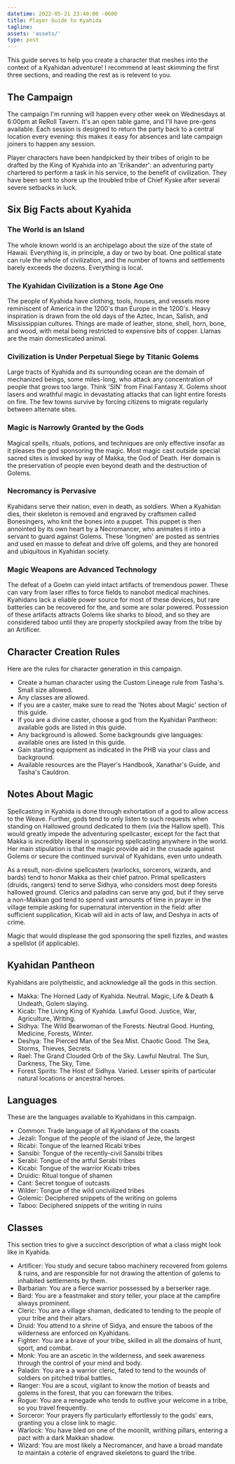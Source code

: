 ```yaml
---
datetime: 2022-05-21 23:40:00 -0600
title: Player Guide to Kyahida
tagline: 
assets: 'assets/'
type: post
---
```


This guide serves to help you create a character that meshes into the context of a Kyahidan adventure! I recommend at least skimming the first three sections, and reading the rest as is relevent to you.

## The Campaign

The campaign I'm running will happen every other week on Wednesdays at 6:00pm at ReRoll Tavern. It's an open table game, and I'll have pre-gens available. Each session is designed to return the party back to a central location every evening: this makes it easy for absences and late campaign joiners to happen any session.

Player characters have been handpicked by their tribes of origin to be drafted by the King of Kyahida into an 'Erikander': an adventuring party chartered to perform a task in his service, to the benefit of civilization. They have been sent to shore up the troubled tribe of Chief Kyske after several severe setbacks in luck.

## Six Big Facts about Kyahida

### The World is an Island

The whole known world is an archipelago about the size of the state of Hawaii. Everything is, in principle, a day or two by boat. One political state can rule the whole of civilization, and the number of towns and settlements barely exceeds the dozens. Everything is local.

### The Kyahidan Civilization is a Stone Age One

The people of Kyahida have clothing, tools, houses, and vessels more reminiscent of America in the 1200's than Europe in the 1200's. Heavy inspiration is drawn from the old days of the Aztec, Incan, Salish, and Mississippian cultures. Things are made of leather, stone, shell, horn, bone, and wood, with metal being restricted to expensive bits of copper. Llamas are the main domesticated animal.

### Civilization is Under Perpetual Siege by Titanic Golems

Large tracts of Kyahida and its surrounding ocean are the domain of mechanized beings, some miles-long, who attack any concentration of people that grows too large. Think 'SIN' from Final Fantasy X. Golems shoot lasers and wrathful magic in devastating attacks that can light entire forests on fire. The few towns survive by forcing citizens to migrate regularly between alternate sites.

### Magic is Narrowly Granted by the Gods

Magical spells, rituals, potions, and techniques are only effective insofar as it pleases the god sponsoring the magic. Most magic cast outside special sacred sites is invoked by way of Makka, the God of Death. Her domain is the preservation of people even beyond death and the destruction of Golems.

### Necromancy is Pervasive

Kyahidans serve their nation, even in death, as soldiers. When a Kyahidan dies, their skeleton is removed and engraved by craftsmen called Bonesingers, who knit the bones into a puppet. This puppet is then annointed by its own heart by a Necromancer, who animates it into a servant to guard against Golems. These 'longmen' are posted as sentries and used en masse to defeat and drive off golems, and they are honored and ubiquitous in Kyahidan society.

### Magic Weapons are Advanced Technology

The defeat of a Goelm can yield intact artifacts of tremendous power. These can vary from laser rifles to force fields to nanobot medical machines. Kyahidans lack a eliable power source for most of these devices, but rare batteries can be recovered for the, and some are solar powered. Possession of these artifacts attracts Golems like sharks to blood, and so they are considered taboo until they are properly stockpiled away from the tribe by an Artificer.

## Character Creation Rules

Here are the rules for character generation in this campaign.

- Create a human character using the Custom Lineage rule from Tasha's. Small size allowed.
- Any classes are allowed.
- If you are a caster, make sure to read the 'Notes about Magic' section of this guide.
- If you are a divine caster, choose a god from the Kyahidan Pantheon: available gods are listed in this guide.
- Any background is allowed. Some backgrounds give languages: available ones are listed in this guide.
- Gain starting equipment as indicated in the PHB via your class and background.
- Available resources are the Player's Handbook, Xanathar's Guide, and Tasha's Cauldron.

## Notes About Magic

Spellcasting in Kyahida is done through exhortation of a god to allow access to the Weave. Further, gods tend to only listen to such requests when standing on Hallowed ground dedicated to them (via the Hallow spell). This would greatly impede the adventuring spellcaster, except for the fact that Makka is incredibly liberal in sponsoring spellcasting anywhere in the world. Her main stipulation is that the magic provide aid in the crusade against Golems or secure the continued survival of Kyahidans, even unto undeath.

As a result, non-divine spellcasters (warlocks, sorcerors, wizards, and bards) tend to honor Makka as their chief patron. Primal spellcasters (druids, rangers) tend to serve Sidhya, who considers most deep forests hallowed ground. Clerics and paladins can serve any god, but if they serve a non-Makkan god tend to spend vast amounts of time in prayer in the village temple asking for supernatural intervention in the field: after sufficient supplication, Kicab will aid in acts of law, and Deshya in acts of crime.

Magic that would displease the god sponsoring the spell fizzles, and wastes a spellslot (if applicable).

## Kyahidan Pantheon

Kyahidans are polytheistic, and acknowledge all the gods in this section. 

- Makka: The Horned Lady of Kyahida. Neutral. Magic, Life & Death & Undeath, Golem slaying.
- Kicab: The Living King of Kyahida. Lawful Good. Justice, War, Agriculture, Writing.
- Sidhya: The Wild Bearwoman of the Forests. Neutral Good. Hunting, Medicine, Forests, Winter.
- Deshya: The Pierced Man of the Sea Mist. Chaotic Good. The Sea, Storms, Thieves, Secrets.
- Rael: The Grand Clouded Orb of the Sky. Lawful Neutral. The Sun, Darkness, The Sky, Time.
- Forest Spirits: The Host of Sidhya. Varied. Lesser spirits of particular natural locations or ancestral heroes.

## Languages

These are the languages available to Kyahidans in this campaign.

- Common: Trade language of all Kyahidans of the coasts
- Jezali: Tongue of the people of the island of Jeze, the largest
- Ricabi: Tongue of the learned Ricabi tribes
- Sansibi: Tongue of the recently-civil Sansibi tribes
- Serabi: Tongue of the artful Serabi tribes
- Kicabi: Tongue of the warrior Kicabi tribes
- Druidic: Ritual tongue of shamen
- Cant: Secret tongue of outcasts
- Wilder: Tongue of the wild uncivilized tribes
- Golemic: Deciphered snippets of the writing on golems
- Taboo: Deciphered snippets of the writing in ruins

## Classes

This section tries to give a succinct description of what a class might look like in Kyahida.

- Artificer: You study and secure taboo machinery recovered from golems & ruins, and are responsible for not drawing the attention of golems to inhabited settlements by them.
- Barbarian: You are a fierce warrior possessed by a berserker rage.
- Bard: You are a feastmaker and story teller, your place at the campfire always prominent.
- Cleric: You are a village shaman, dedicated to tending to the people of your tribe and their altars.
- Druid: You attend to a shrine of Sidya, and ensure the taboos of the wilderness are enforced on Kyahidans.
- Fighter: You are a brave of your tribe, skilled in all the domains of hunt, sport, and combat.
- Monk: You are an ascetic in the wilderness, and seek awareness through the control of your mind and body.
- Paladin: You are a a warrior cleric, fated to tend to the wounds of soldiers on pitched tribal battles.
- Ranger: You are a scout, vigilant to know the motion of beasts and golems in the forest, that you can forewarn the tribes.
- Rogue: You are a renegade who tends to outlive your welcome in a tribe, so you travel frequently.
- Sorceror: Your prayers fly particularly effortlessly to the gods' ears, granting you a close link to magic.
- Warlock: You have bled on one of the moonlit, writhing pillars, entering a pact with a dark Makkan shadow.
- Wizard: You are most likely a Necromancer, and have a broad mandate to maintain a coterie of engraved skeletons to guard the tribe.


